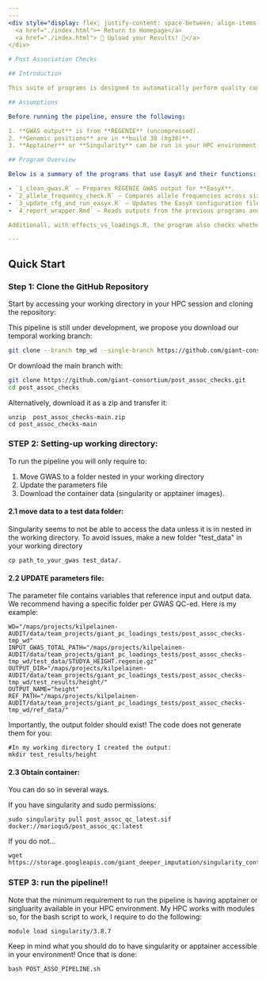 ```yaml
---
---
<div style="display: flex; justify-content: space-between; align-items: center;">
  <a href="./index.html">⬅️ Return to Homepage</a>
  <a href="./index.html"> 🎉 Upload your Results! 🎉</a>
</div>

# Post Association Checks

## Introduction

This suite of programs is designed to automatically perform quality control (QC) of GWAS results. Most of the analyses are based on QC steps performed by **EasyX**, an R package that combines functions from **EasyStrata** and **EasyQC**.

## Assumptions

Before running the pipeline, ensure the following:

1. **GWAS output** is from **REGENIE** (uncompressed).
2. **Genomic positions** are in **build 38 (hg38)**.
3. **Apptainer** or **Singularity** can be run in your HPC environment.

## Program Overview

Below is a summary of the programs that use EasyX and their functions:

- `1_clean_gwas.R` – Prepares REGENIE GWAS output for **EasyX**.  
- `2_allele_frequency_check.R` – Compares allele frequencies across six different genetic ancestries (**AFR**, **AMR**, **MID**, **EUR**, **EAS**, and **SAS**).  
- `3_update_cfg_and_run_easyx.R` – Updates the EasyX configuration file with your input data and threshold parameters, and then runs EasyX.  
- `4_report_wrapper.Rmd` – Reads outputs from the previous programs and summarizes the findings in a report.

Additionall, with effects_vs_loadings.R, the program also checks whether associations are driven by a specific subpopulation (e.g., Finnish among Europeans).  

---
```


## Quick Start

### Step 1: Clone the GitHub Repository

Start by accessing your working directory in your HPC session and cloning the repository:

This pipeline is still under development, we propose you download our temporal working branch: 
```bash
git clone --branch tmp_wd --single-branch https://github.com/giant-consortium/post_assoc_checks.git
```

Or download the main branch with:

```bash
git clone https://github.com/giant-consortium/post_assoc_checks.git
cd post_assoc_checks
```
Alternatively, download it as a zip and transfer it:
```
unzip  post_assoc_checks-main.zip
cd post_assoc_checks-main
```

### STEP 2: Setting-up working directory:

To run the pipeline you will only require to:

1) Move GWAS to a folder nested in your working directory
2) Update the parameters file
3) Download the container data (singularity or apptainer images).

#### 2.1 move data to a test data folder:

Singularity seems to not be able to access the data unless it is in nested in the working directory.
To avoid issues, make a new folder "test_data" in your working directory 

```
cp path_to_your_gwas test_data/.
```

#### 2.2 UPDATE parameters file:

The parameter file contains variables that reference input and output data.
We recommend having a specific folder per GWAS QC-ed. 
Here is my example:

```
WD="/maps/projects/kilpelainen-AUDIT/data/team_projects/giant_pc_loadings_tests/post_assoc_checks-tmp_wd"
INPUT_GWAS_TOTAL_PATH="/maps/projects/kilpelainen-AUDIT/data/team_projects/giant_pc_loadings_tests/post_assoc_checks-tmp_wd/test_data/STUDYA_HEIGHT.regenie.gz"
OUTPUT_DIR="/maps/projects/kilpelainen-AUDIT/data/team_projects/giant_pc_loadings_tests/post_assoc_checks-tmp_wd/test_results/height/"
OUTPUT_NAME="height"
REF_PATH="/maps/projects/kilpelainen-AUDIT/data/team_projects/giant_pc_loadings_tests/post_assoc_checks-tmp_wd/ref_data/"
```

Importantly, the output folder should exist! The code does not generate them for you:

```
#In my working directory I created the output:
mkdir test_results/height
```

#### 2.3 Obtain container:

You can do so in several ways.

If you have singularity and sudo permissions:

```
sudo singularity pull post_assoc_qc_latest.sif docker://mariogu5/post_assoc_qc:latest
```

If you do not...

```
wget https://storage.googleapis.com/giant_deeper_imputation/singularity_containers/post_assoc_qc_latest.sif 
```

### STEP 3: run the pipeline!!

Note that the minimum requirement to run the pipeline is having apptainer or singluarity available in your HPC environment. 
My HPC works with modules so, for the bash script to work, I require to do the following:

```
module load singularity/3.8.7
```

Keep in mind what you should do to have singularity or apptainer accessible in your environment! Once that is done:

```
bash POST_ASSO_PIPELINE.sh
```


